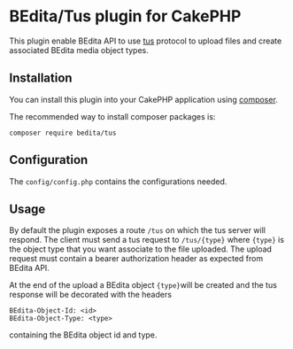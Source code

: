 # BEdita/Tus plugin for CakePHP

This plugin enable BEdita API to use [tus](https://tus.io/) protocol to upload files and create associated BEdita media object types.

## Installation

You can install this plugin into your CakePHP application using [composer](https://getcomposer.org).

The recommended way to install composer packages is:

```
composer require bedita/tus
```

## Configuration

The `config/config.php` contains the configurations needed.

## Usage

By default the plugin exposes a route `/tus` on which the tus server will respond.
The client must send a tus request to `/tus/{type}` where `{type}` is the object type that you want
associate to the file uploaded.
The upload request must contain a bearer authorization header as expected from BEdita API.

At the end of the upload a BEdita object `{type}`will be created and the tus response will be decorated
with the headers

```
BEdita-Object-Id: <id>
BEdita-Object-Type: <type>
```

containing the BEdita object id and type.
